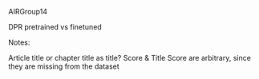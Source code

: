 AIRGroup14

DPR pretrained vs finetuned

Notes:

Article title or chapter title as title?
Score & Title Score are arbitrary, since they are missing from the dataset
